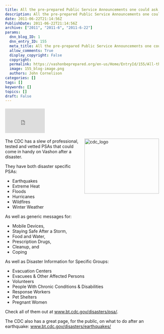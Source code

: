 ```yaml
---
title: All the pre-prepared Public Service Announcements one could ask for!
description: All the pre-prepared Public Service Announcements one could ask for!
date: 2011-06-22T21:14:56Z
PublishDate: 2011-06-22T21:14:56Z
archive: ["2011", "2011-6", "2011-6-22"]
params:
  dnn_blog_ID: 1
  dnn_entry_ID: 155
  meta_title: All the pre-prepared Public Service Announcements one could ask for!
  allow_comments: True
  display_copyright: False
  copyright:
  permalink: https://vashonbeprepared.org/en-us/Home/EntryId/155/All-the-pre-prepared-Public-Service-Announcements-one-could-ask-for
  image: 155_blog-image.png
  authors: John Cornelison
categories: []
tags: []
keywords: []
topics: []
draft: False
---
```


<div class="wlWriterHeaderFooter" style="float:none; margin:0px; padding:4px 0px 4px 0px;"><iframe src="http://www.facebook.com/widgets/like.php?href=http://vashoneoc.org/Blogs/VashonPreparedness/tabid/164/EntryId/155/All-the-pre-prepared-Public-Service-Announcements-one-could-ask-for.aspx" scrolling="no" frameborder="0" style="border:none; width:130px; height:80px"></iframe></div><p><a href="./images/155/387251ecfc8a_C46E-cdc_logo_2.jpg"><img style="background-image: none; border-bottom: 0px; border-left: 0px; margin: 0px 0px 5px 5px; padding-left: 0px; padding-right: 0px; display: inline; float: right; border-top: 0px; border-right: 0px; padding-top: 0px" title="cdc_logo" border="0" alt="cdc_logo" align="right" src="./images/155/387251ecfc8a_C46E-cdc_logo_thumb.jpg" width="244" height="180" /></a>The CDC has a slew of professional, tested and vetted PSAs that could come in handy on Vashon after a disaster. </p>  <p>They have both disaster specific PSAs:</p>  <ul>   <li>Earthquakes</li>    <li>Extreme Heat</li>    <li>Floods</li>    <li>Hurricanes</li>    <li>Wildfires</li>    <li>Winter Weather</li> </ul>  <p>As well as generic messages for:</p>  <ul>   <li>Mobile Devices,</li>    <li>Staying Safe After a Storm,</li>    <li>Food and Water, </li>    <li>Prescription Drugs, </li>    <li>Cleanup, and</li>    <li>Coping</li> </ul>  <p>As well as Disaster Information for Specific Groups:</p>  <ul>   <li>Evacuation Centers</li>    <li>Evacuees &amp; Other Affected Persons</li>    <li>Volunteers</li>    <li>People With Chronic Conditions &amp; Disabilities</li>    <li>Response Workers</li>    <li>Pet Shelters</li>    <li>Pregnant Women</li> </ul>  <p>Check all of them out at <a title="http://www.bt.cdc.gov/disasters/psa/" href="http://www.bt.cdc.gov/disasters/psa/">www.bt.cdc.gov/disasters/psa/</a>.</p>  <p>The CDC also has a great page, for the public, on what to do after an earthquake: <a title="http://www.bt.cdc.gov/disasters/earthquakes/" href="http://www.bt.cdc.gov/disasters/earthquakes/">www.bt.cdc.gov/disasters/earthquakes/</a></p>
